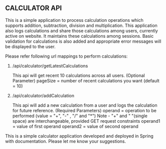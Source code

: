## CALCULATOR API

This is a simple application to process calculation operations which supports 
addition, subtraction, division and multiplication. This application also logs calculations
and share those calculations among users, currently active on website. It maintains these 
calculations among sessions. Basic validation for calculations is also added and appropriate 
error messages will be displayed to the user.

Please refer following url mappings to perform calculations:

1) /api/calculator/getLatestCalculations

    This api will get recent 10 calculations across all users.
    (Optional Parameter) 
    pageSize = number of recent calculations you want (default = 10)
    
2) /api/calculator/addCalculation

    This api will add a new calculation from a user and logs the calculation for future reference.
    (Required Parameters) 
    operand = operation to be performed (value = "+", "-" , "/" and "*")
        Note - "+" and " "(single space) are interchangeable,  provided GET request constraints
    operand1 = value of first operand
    operand2 = value of second operand
    
This is a simple calculator application developed and deployed in Spring with documentation.
Please let me know your suggestions. 
        